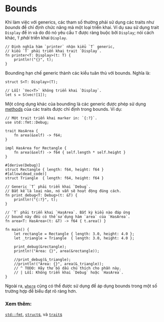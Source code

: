 # Bounds

Khi làm việc với generics, các tham số thường phải sử dụng các traits như *bounds*
để chỉ định chức năng mà một loại triển khai. Ví dụ sau sử dụng trait `Display`
để in và do đó nó yêu cầu `T` được ràng buộc bởi `Display`; nói cách khác, `T` *phải* triển khai `Display`.

```rust,ignore
// Định nghĩa hàm `printer` nhận kiểu `T` generic,
// kiểu `T` phải triển khai trait `Display`.
fn printer<T: Display>(t: T) {
    println!("{}", t);
}
```

Bounding hạn chế generic thành các kiểu tuân thủ với bounds. Nghĩa là:

```rust,ignore
struct S<T: Display>(T);

// Lỗi! `Vec<T>` không triển khai `Display`.
let s = S(vec![1]);
```

Một công dụng khác của bounding là các generic được phép sử dụng [methods]
của các traits được chỉ định trong bounds. Ví dụ:

```rust,editable
// Một trait triển khai marker in: `{:?}`.
use std::fmt::Debug;

trait HasArea {
    fn area(&self) -> f64;
}

impl HasArea for Rectangle {
    fn area(&self) -> f64 { self.length * self.height }
}

#[derive(Debug)]
struct Rectangle { length: f64, height: f64 }
#[allow(dead_code)]
struct Triangle  { length: f64, height: f64 }

// Generic `T` phải triển khai `Debug`.
// Bất kể là loại nào, nó vẫn sẽ hoạt động đúng cách.
fn print_debug<T: Debug>(t: &T) {
    println!("{:?}", t);
}

// `T` phải triển khai `HasArea`. Bất kỳ kiểu nào đáp ứng
// bound này đều có thể sử dụng hàm `area` của `HasArea`.
fn area<T: HasArea>(t: &T) -> f64 { t.area() }

fn main() {
    let rectangle = Rectangle { length: 3.0, height: 4.0 };
    let _triangle = Triangle  { length: 3.0, height: 4.0 };

    print_debug(&rectangle);
    println!("Area: {}", area(&rectangle));

    //print_debug(&_triangle);
    //println!("Area: {}", area(&_triangle));
    // ^ TODO: Hãy thử bỏ dấu chú thích cho phần này.
    // | Lỗi: Không triển khai `Debug` hoặc `HasArea`.
}
```

Ngoài ra, [`where`][where] cũng có thể được sử dụng để áp dụng bounds
trong một số trường hợp để biểu đạt rõ ràng hơn.

### Xem thêm:

[`std::fmt`][fmt], [`struct`s][structs], và [`trait`s][traits]

[fmt]: ../hello/print.md
[methods]: ../fn/methods.md
[structs]: ../custom_types/structs.md
[traits]: ../trait.md
[where]: ../generics/where.md